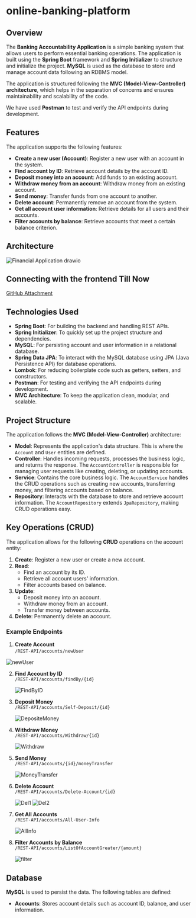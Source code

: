 # online-banking-platform

## Overview

The **Banking Accountability Application** is a simple banking system that allows users to perform essential banking operations. The application is built using the **Spring Boot** framework and **Spring Initializer** to structure and initialize the project. **MySQL** is used as the database to store and manage account data following an RDBMS model. 

The application is structured following the **MVC (Model-View-Controller) architecture**, which helps in the separation of concerns and ensures maintainability and scalability of the code.

We have used **Postman** to test and verify the API endpoints during development.

## Features

The application supports the following features:
- **Create a new user (Account)**: Register a new user with an account in the system.
- **Find account by ID**: Retrieve account details by the account ID.
- **Deposit money into an account**: Add funds to an existing account.
- **Withdraw money from an account**: Withdraw money from an existing account.
- **Send money**: Transfer funds from one account to another.
- **Delete account**: Permanently remove an account from the system.
- **Get all account user information**: Retrieve details for all users and their accounts.
- **Filter accounts by balance**: Retrieve accounts that meet a certain balance criterion.

## Architecture
![Financial Application drawio](https://github.com/user-attachments/assets/7ba17e38-a7f3-4ed5-b8f6-435d60d0abcf)

## Connecting with the frontend Till Now
[GitHub Attachment](https://github.com/user-attachments/assets/627adc12-44d7-4720-8e87-670a84dd2820)


## Technologies Used

- **Spring Boot**: For building the backend and handling REST APIs.
- **Spring Initializer**: To quickly set up the project structure and dependencies.
- **MySQL**: For persisting account and user information in a relational database.
- **Spring Data JPA**: To interact with the MySQL database using JPA (Java Persistence API) for database operations.
- **Lombok**: For reducing boilerplate code such as getters, setters, and constructors.
- **Postman**: For testing and verifying the API endpoints during development.
- **MVC Architecture**: To keep the application clean, modular, and scalable.

## Project Structure

The application follows the **MVC (Model-View-Controller)** architecture:
- **Model**: Represents the application's data structure. This is where the `Account` and `User` entities are defined.
- **Controller**: Handles incoming requests, processes the business logic, and returns the response. The `AccountController` is responsible for managing user requests like creating, deleting, or updating accounts.
- **Service**: Contains the core business logic. The `AccountService` handles the CRUD operations such as creating new accounts, transferring money, and filtering accounts based on balance.
- **Repository**: Interacts with the database to store and retrieve account information. The `AccountRepository` extends `JpaRepository`, making CRUD operations easy.

## Key Operations (CRUD)

The application allows for the following **CRUD** operations on the account entity:

1. **Create**: Register a new user or create a new account.
2. **Read**: 
   - Find an account by its ID.
   - Retrieve all account users' information.
   - Filter accounts based on balance.
3. **Update**: 
   - Deposit money into an account.
   - Withdraw money from an account.
   - Transfer money between accounts.
4. **Delete**: Permanently delete an account.

### Example Endpoints

1. **Create Account**  
   `/REST-API/accounts/newUser`
   
![newUser](https://github.com/user-attachments/assets/bb827f3c-055c-47bb-b669-462002e8a85f)
   
2. **Find Account by ID**  
   `/REST-API/accounts/findBy/{id}`
   
   ![FindByID](https://github.com/user-attachments/assets/6158a8bf-1b38-49e1-b014-6d3c33950d86)
   
3. **Deposit Money**  
   `/REST-API/accounts/Self-Deposit/{id}`
   
   ![DepositeMoney](https://github.com/user-attachments/assets/4d28d37e-72ab-48ef-9fb9-41b943c36e8b)
   
4. **Withdraw Money**  
   `/REST-API/accounts/Withdraw/{id}`
   
   ![Withdraw](https://github.com/user-attachments/assets/84e6b6ef-cbd8-4496-b701-6fb5c2d66153)
   
5. **Send Money**  
   `/REST-API/accounts/{id}/moneyTransfer`
   
   ![MoneyTransfer](https://github.com/user-attachments/assets/c7868411-fa59-42ce-9642-fa9a8397b727)

6. **Delete Account**  
   `/REST-API/accounts/Delete-Account/{id}`
   
   ![Del1](https://github.com/user-attachments/assets/334b2b0c-b2ae-402b-b036-12620c212782)
   ![Del2](https://github.com/user-attachments/assets/e4f1f4d2-102b-4a5b-b93e-c5bde22fa9f1)

   
7. **Get All Accounts**  
   `/REST-API/accounts/All-User-Info`
   
   ![AllInfo](https://github.com/user-attachments/assets/9f99297c-815e-465f-86de-4a634bdc5df8)
   
8. **Filter Accounts by Balance**  
   `/REST-API/accounts/ListOfAccountGreater/{amount}`

    ![filter](https://github.com/user-attachments/assets/edea6ad5-6d96-4453-8879-02dcf1e994de)


## Database

**MySQL** is used to persist the data. The following tables are defined:

- **Accounts**: Stores account details such as account ID, balance, and user information.
  
